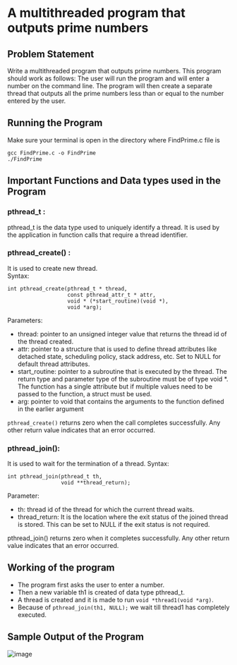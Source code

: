 # A multithreaded program that outputs prime numbers

## Problem Statement

Write a multithreaded program that outputs prime numbers. This program should work as follows: The user will run the program and will
enter a number on the command line. The program will then create a
separate thread that outputs all the prime numbers less than or equal to
the number entered by the user.

## Running the Program

Make sure your terminal is open in the directory where FindPrime.c file is

```
gcc FindPrime.c -o FindPrime
./FindPrime
```

## Important Functions and Data types used in the Program

### pthread_t :

pthread_t is the data type used to uniquely identify a thread. It is used by the application in function calls that require a thread identifier.

### pthread_create() :

It is used to create new thread.<br>
Syntax:

```
int pthread_create(pthread_t * thread,
                   const pthread_attr_t * attr,
                   void * (*start_routine)(void *),
                   void *arg);
```

Parameters:

- thread: pointer to an unsigned integer value that returns the thread id of the thread created.
- attr: pointer to a structure that is used to define thread attributes like detached state, scheduling policy, stack address, etc. Set to NULL for default thread attributes.
- start_routine: pointer to a subroutine that is executed by the thread. The return type and parameter type of the subroutine must be of type void \*. The function has a single attribute but if multiple values need to be passed to the function, a struct must be used.
- arg: pointer to void that contains the arguments to the function defined in the earlier argument

`pthread_create()` returns zero when the call completes successfully. Any other return value indicates that an error occurred.

### pthread_join():

It is used to wait for the termination of a thread.
Syntax:

```
int pthread_join(pthread_t th,
                 void **thread_return);
```

Parameter:

- th: thread id of the thread for which the current thread waits.
- thread_return: It is the location where the exit status of the joined thread is stored. This can be set to NULL if the exit status is not required.

pthread_join() returns zero when it completes successfully. Any other return value indicates that an error occurred.

## Working of the program

- The program first asks the user to enter a number.
- Then a new variable th1 is created of data type pthread_t.
- A thread is created and it is made to run `void *thread1(void *arg)`.
- Because of `pthread_join(th1, NULL);` we wait till thread1 has completely executed.

## Sample Output of the Program
![image](https://user-images.githubusercontent.com/58753266/200716045-6a752f03-e856-4cf5-bbaf-9d955fb33d33.png)

